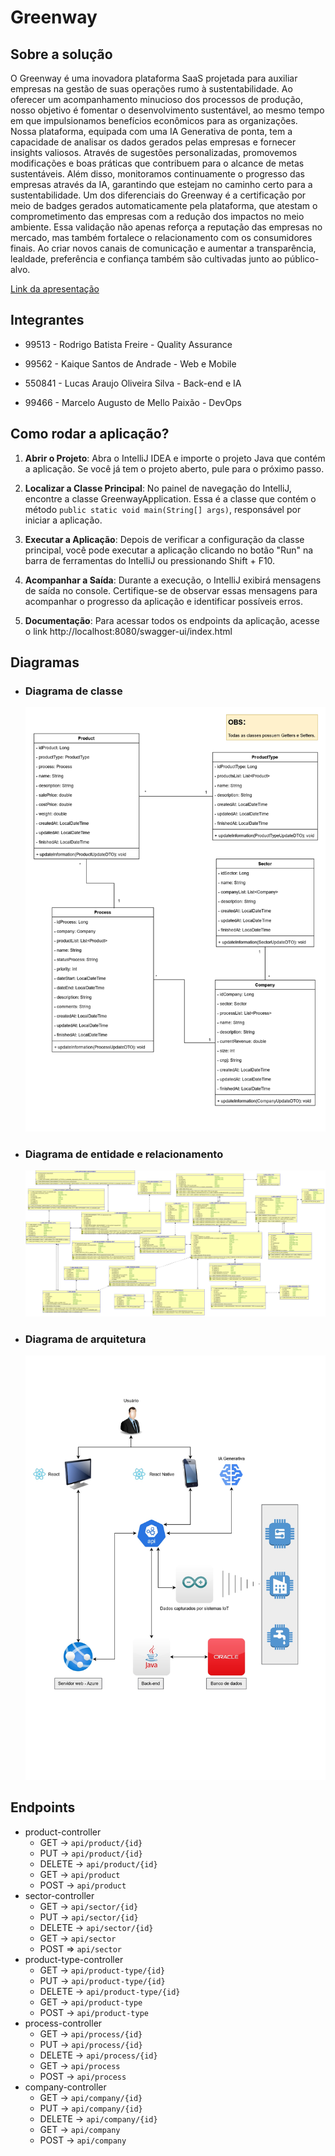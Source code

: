 # Greenway

## Sobre a solução
O Greenway é uma inovadora plataforma SaaS projetada para auxiliar empresas na gestão de suas operações rumo à sustentabilidade. Ao oferecer um acompanhamento minucioso dos processos de produção, nosso objetivo é fomentar o desenvolvimento sustentável, ao mesmo tempo em que impulsionamos benefícios econômicos para as organizações. Nossa plataforma, equipada com uma IA Generativa de ponta, tem a capacidade de analisar os dados gerados pelas empresas e fornecer insights valiosos. Através de sugestões personalizadas, promovemos modificações e boas práticas que contribuem para o alcance de metas sustentáveis. Além disso, monitoramos continuamente o progresso das empresas através da IA, garantindo que estejam no caminho certo para a sustentabilidade. Um dos diferenciais do Greenway é a certificação por meio de badges gerados automaticamente pela plataforma, que atestam o comprometimento das empresas com a redução dos impactos no meio ambiente. Essa validação não apenas reforça a reputação das empresas no mercado, mas também fortalece o relacionamento com os consumidores finais. Ao criar novos canais de comunicação e aumentar a transparência, lealdade, preferência e confiança também são cultivadas junto ao público-alvo.

[Link da apresentação](https://youtu.be/WJ93nQ6kmbc)

## Integrantes

- 99513 - Rodrigo Batista Freire - Quality Assurance

- 99562 - Kaique Santos de Andrade - Web e Mobile

- 550841 - Lucas Araujo Oliveira Silva - Back-end e IA

- 99466 - Marcelo Augusto de Mello Paixão - DevOps

## Como rodar a aplicação?

1. **Abrir o Projeto**: Abra o IntelliJ IDEA e importe o projeto Java que contém a aplicação. Se você já tem o projeto aberto, pule para o próximo passo.

2. **Localizar a Classe Principal**: No painel de navegação do IntelliJ, encontre a classe GreenwayApplication. Essa é a classe que contém o método `public static void main(String[] args)`, responsável por iniciar a aplicação.

4. **Executar a Aplicação**: Depois de verificar a configuração da classe principal, você pode executar a aplicação clicando no botão "Run" na barra de ferramentas do IntelliJ ou pressionando Shift + F10.

5. **Acompanhar a Saída**: Durante a execução, o IntelliJ exibirá mensagens de saída no console. Certifique-se de observar essas mensagens para acompanhar o progresso da aplicação e identificar possíveis erros.

6. **Documentação**: Para acessar todos os endpoints da aplicação, acesse o link http://localhost:8080/swagger-ui/index.html


## Diagramas

- ### Diagrama de classe
  <img src="https://github.com/greenway-FIAP/backend/blob/main/diagramas/greenway_diagrama_classes.jpg">

- ### Diagrama de entidade e relacionamento
  <img src="https://github.com/greenway-FIAP/backend/blob/main/diagramas/greenway_modelagem_banco.jpg">

- ### Diagrama de arquitetura
  <img src="https://github.com/greenway-FIAP/backend/blob/main/diagramas/greenway_arquitetura.jpg">

## Endpoints

- product-controller
  * GET -> `api/product/{id}`
  * PUT -> `api/product/{id}`
  * DELETE -> `api/product/{id}`
  * GET -> `api/product`
  * POST -> `api/product`
- sector-controller
  * GET -> `api/sector/{id}`
  * PUT -> `api/sector/{id}`
  * DELETE -> `api/sector/{id}`
  * GET -> `api/sector`
  * POST => `api/sector`
- product-type-controller
  * GET ->  `api/product-type/{id}`
  * PUT -> `api/product-type/{id}`
  * DELETE -> `api/product-type/{id}`
  * GET -> `api/product-type`
  * POST -> `api/product-type`
- process-controller
  * GET -> `api/process/{id}`
  * PUT -> `api/process/{id}`
  * DELETE -> `api/process/{id}`
  * GET -> `api/process`
  * POST -> `api/process`
- company-controller
  * GET -> `api/company/{id}`
  * PUT -> `api/company/{id}`
  * DELETE -> `api/company/{id}`
  * GET -> `api/company`
  * POST -> `api/company`
